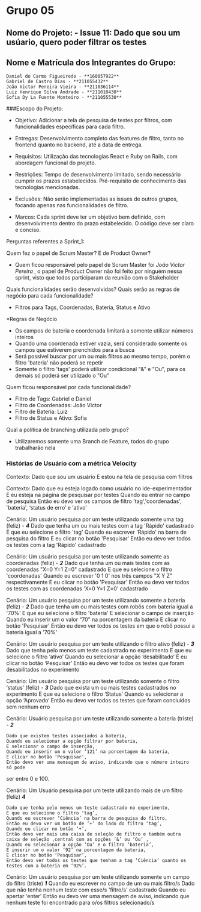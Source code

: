 # Grupo 05

## Nome do Projeto: - Issue 11: Dado que sou um usúario, quero poder filtrar os testes

## Nome e Matrícula dos Integrantes do Grupo:
 
```
Daniel do Carmo Figueiredo - **160057922**
Gabriel de Castro Dias - **211055432**
João Victor Pereira Vieira - **211036114**
Luiz Henrique Silva Andrade - **211010430**
Sofia Dy La Fuente Monteiro - **211055530**

``` 

###Escopo do Projeto:

- Objetivo: Adicionar a tela de pesquisa de testes por filtros, com funcionalidades específicas para cada filtro.

- Entregas: Desenvolvimento completo das features de filtro, tanto no frontend quanto no backend, até a data de entrega.

- Requisitos: Utilização das tecnologias React e Ruby on Rails, com abordagem funcional do projeto.

- Restrições: Tempo de desenvolvimento limitado, sendo necessário cumprir os prazos estabelecidos. Pré-requisito de conhecimento das tecnologias mencionadas.

- Exclusões: Não serão implementadas as issues de outros grupos, focando apenas nas funcionalidades de filtro.

- Marcos: Cada sprint deve ter um objetivo bem definido, com desenvolvimento dentro do prazo estabelecido. O código deve ser claro e conciso.





Perguntas referentes a Sprint_1:

Quem fez o papel de Scrum Master? E de Product Owner?

- Quem ficou responsável pelo papel de Scrum Master foi _João Victor Pereira_ , o papel de Product Owner não foi feito por ninguém nessa sprint, visto que todos participaram da reunião com o Stakeholder

Quais funcionalidades serão desenvolvidas? Quais serão as regras de negócio para cada funcionalidade?

- Filtros para Tags, Coordenadas, Bateria, Status e Ativo

*Regras de Negócio
- Os campos de bateria e coordenada limitará a somente utilizar números inteiros
- Quando uma coordenada estiver vazia, será considerado somente os campos que estiverem prenchidos para a busca
- Será possível buscar por um ou mais filtros ao mesmo tempo, porém o filtro 'bateria' não poderá se repetir
- Somente o filtro 'tags' poderá utilizar condicional "&" e "Ou", para os demais só poderá ser utilizado o "Ou"

Quem ficou responsável por cada funcionalidade?

- Filtro de Tags: Gabriel e Daniel
- Filtro de Coordenadas: João Victor
- Filtro de Bateria: Luiz
- Filtro de Status e Ativo: Sofia


Qual a política de branching utilizada pelo grupo?

- Utilizaremos somente uma Branch de Feature, todos do grupo trabalharão nela


### Histórias de Usuário com a métrica Velocity

Contexto: Dado que sou um usuário
          E estou na tela de pesquisa com filtros

Contexto:
    Dado que eu esteja logado como usuário no ide-experimentador
    E eu esteja na página de pesquisar por testes
    Quando eu entrar no campo de pesquisa
    Então eu devo ver os campos de filtro 'tag','coordenadas', 'bateria', ‘status de erro’ e  ‘ativo’
    
Cenário: Um usuário pesquisa por um teste utilizando somente uma tag (feliz) - **_4_**
    Dado que tenha um ou mais testes com a tag 'Rápido' cadastrado
    E que eu selecione o filtro 'tag'
    Quando eu escrever 'Rápido' na barra de pesquisa do filtro
    E eu clicar no botão 'Pesquisar' 
    Então eu devo ver todos os testes com a tag 'Rápido' cadastrado

Cenário: Um usuário pesquisa por um teste utilizando somente as coordenadas (feliz) - **_2_**
    Dado que tenha um ou mais testes com as coordenadas "X=0 Y=1 Z=0" cadastrado
    E que eu selecione o filtro 'coordenadas'
    Quando eu escrever '0 1 0' nos três campos "X Y Z" respectivamente
    E eu clicar no botão 'Pesquisar' 
    Então eu devo ver todos os testes com as coordenadas 'X=0 Y=1 Z=0' cadastrado

Cenário: Um usuário pesquisa por um teste utilizando somente a bateria (feliz) - **_2_**
    Dado que tenha um ou mais testes com robôs com bateria igual a '70%'
    E que eu selecione o filtro 'bateria'
    E selecionar o campo de inserção
    Quando eu inserir um o valor “70” na porcentagem da bateria
    E clicar no botão 'Pesquisar'
    Então eu devo ver todos os testes em que o robô possui a bateria igual a '70%'

Cenário: Um usuário pesquisa por um teste utilizando o filtro ativo (feliz) - **_3_**
    Dado que tenha pelo menos um teste cadastrado no experimento
    E que eu selecione o filtro ‘ativo’ 
    Quando eu selecionar a opção ‘desabilitado’
    E eu clicar no botão ‘Pesquisar’
    Então eu devo ver todos os testes que foram desabilitados no experimento






Cenário: Um usuário pesquisa por um teste utilizando somente o filtro ‘status’ (feliz) - **_3_**
    Dado que exista um ou mais testes cadastrados no experimento
    E que eu selecione o filtro ‘Status’ 
    Quando eu selecionar a opção ‘Aprovado’
    Então eu devo ver todos os testes que foram concluídos sem nenhum erro





Cenário: Usuário pesquisa por um teste utilizando somente a bateria (triste) - **_2_**

	Dado que existem testes associados a bateria,
	Quando eu selecionar a opção filtrar por bateria,
	E selecionar o campo de inserção,
	Quando eu inserir um o valor ‘121’ na porcentagem da bateria,
    E clicar no botão 'Pesquisar',
	Então devo ver uma mensagem de aviso, indicando que o número inteiro só pode 
ser entre 0 e 100.

	
Cenário: Um Usuário pesquisa por um teste utilizando mais de um filtro (feliz) **_4_**

    Dado que tenha pelo menos um teste cadastrado no experimento,
    E que eu selecione o filtro ‘tag’,
    Quando eu escrever ‘Ciência’ na barra de pesquisa do filtro,
    Então eu devo ver um botão de ‘+’ do lado do filtro ‘tag’,
    Quando eu clicar no botão ‘+’,
    Então devo ver mais uma caixa de seleção de filtro e também outra caixa de seleção ,central com as opções ‘&’ ou ‘Ou’ ,
    Quando eu selecionar a opção ‘Ou’ e o filtro ‘bateria’,
    E inserir um o valor ‘92’ na porcentagem da bateria,
    E clicar no botão ‘Pesquisar’,
    Então devo ver todos os testes que tenham a tag ‘Ciência’ quanto os testes com a bateria em ‘92%’.


Cenário: Um usuário pesquisa por um teste utilizando somente um campo do filtro (triste) **_1_**
    Quando eu escrever no campo de um ou mais filtro/s
    Dado que não tenha nenhum teste com esse/s 'filtro/s' cadastrado
    Quando eu apertar 'enter'
    Então eu devo ver uma mensagem de aviso, indicando que nenhum teste foi encontrado para o/os filtros selecionado/s


